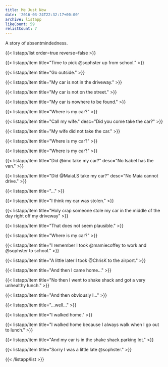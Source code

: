 ```yaml
---
title: Me Just Now
date: '2016-03-24T22:32:17+00:00'
archive: listapp
likeCount: 59
relistCount: 7
---
```


A story of absentmindedness.

<!--more-->

{{< listapp/list order=true reverse=false >}}

   {{< listapp/item title="Time to pick @sophster up from school." >}}

   {{< listapp/item title="Go outside." >}}

   {{< listapp/item title="My car is not in the driveway." >}}

   {{< listapp/item title="My car is not on the street." >}}

   {{< listapp/item title="My car is nowhere to be found." >}}

   {{< listapp/item title="Where is my car?" >}}

   {{< listapp/item title="Call my wife."
      desc="Did you come take the car?" >}}

   {{< listapp/item title="My wife did not take the car." >}}

   {{< listapp/item title="Where is my car?" >}}

   {{< listapp/item title="Where is my car?" >}}

   {{< listapp/item title="Did @imc take my car?"
      desc="No Isabel has the van." >}}

   {{< listapp/item title="Did @MaiaLS take my car?"
      desc="No Maia cannot drive." >}}

   {{< listapp/item title="..." >}}

   {{< listapp/item title="I think my car was stolen." >}}

   {{< listapp/item title="Holy crap someone stole my car in the middle of the day right off my driveway" >}}

   {{< listapp/item title="That does not seem plausible." >}}

   {{< listapp/item title="Where is my car?" >}}

   {{< listapp/item title="I remember I took @mamiecoffey to work and @sophster to school." >}}

   {{< listapp/item title="A little later I took @ChrisK to the airport." >}}

   {{< listapp/item title="And then I came home..." >}}

   {{< listapp/item title="No then I went to shake shack and got a very unhealthy lunch." >}}

   {{< listapp/item title="And then obviously I..." >}}

   {{< listapp/item title="...well..." >}}

   {{< listapp/item title="I walked home." >}}

   {{< listapp/item title="I walked home because I always walk when I go out to lunch." >}}

   {{< listapp/item title="And my car is in the shake shack parking lot." >}}

   {{< listapp/item title="Sorry I was a little late @sophster." >}}

{{< /listapp/list >}}
